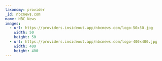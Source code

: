 ```yaml
---
taxonomy: provider
_id: nbcnews.com
name: NBC News
images:
  - url: https://providers.insideout.app/nbcnews.com/logo-50x50.jpg
    width: 50
    height: 50
  - url: https://providers.insideout.app/nbcnews.com/logo-400x400.jpg
    width: 400
    height: 400
---
```

